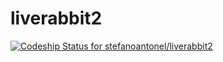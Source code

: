 liverabbit2
===========
[ ![Codeship Status for stefanoantonel/liverabbit2](https://www.codeship.io/projects/9d3a5340-fbf4-0131-c83b-72157ffddf87/status)](https://www.codeship.io/projects/29288)
